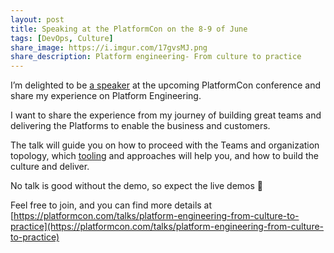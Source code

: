 ```yaml
---
layout: post
title: Speaking at the PlatformCon on the 8-9 of June
tags: [DevOps, Culture]
share_image: https://i.imgur.com/17gvsMJ.png
share_description: Platform engineering- From culture to practice
---
```


I’m delighted to be [a speaker](https://platformcon.com/speakers/serg-hospodarets)
at the upcoming PlatformCon conference and share my experience on Platform Engineering.

I want to share the experience from my journey of building great teams and delivering the Platforms to enable the business and customers.

The talk will guide you on how to proceed with the Teams and organization topology,
which [tooling](https://github.com/shospodarets/awesome-platform-engineering) and approaches will help you, and how to build the culture and deliver.

No talk is good without the demo, so expect the live demos 🙂

Feel free to join, and you can find more details at [https://platformcon.com/talks/platform-engineering-from-culture-to-practice](https://platformcon.com/talks/platform-engineering-from-culture-to-practice)

<span class="smaller-img">
    <img src="https://i.imgur.com/17gvsMJ.png" alt="" />
</span>


<div class="more"></div>
